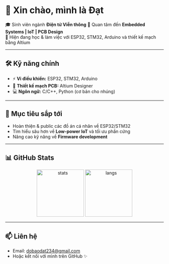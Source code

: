 # 👋 Xin chào, mình là Đạt  

🎓 Sinh viên ngành **Điện tử Viễn thông** 
🔧 Quan tâm đến **Embedded Systems | IoT | PCB Design**  
🌱 Hiện đang học & làm việc với ESP32, STM32, Arduino và thiết kế mạch bằng Altium  

---

## 🛠️ Kỹ năng chính
- ⚡ **Vi điều khiển:** ESP32, STM32, Arduino  
- 📐 **Thiết kế mạch PCB:** Altium Designer  
- 💻 **Ngôn ngữ:** C/C++, Python (cơ bản cho nhúng)  
 
---

## 🚀 Mục tiêu sắp tới
- Hoàn thiện & public các đồ án cá nhân về ESP32/STM32  
- Tìm hiểu sâu hơn về **Low-power IoT** và tối ưu phần cứng  
- Nâng cao kỹ năng về **Firmware development**  

---

## 📊 GitHub Stats
<p align="center">
  <img src="https://github-readme-stats.vercel.app/api?username=Datnewlevel&show_icons=true&theme=radical" alt="stats" height="150"/>
  <img src="https://github-readme-stats.vercel.app/api/top-langs/?username=Datnewlevel&layout=compact&theme=radical" alt="langs" height="150"/>
</p>

---

## 📫 Liên hệ
- Email: dobaodat234@gmail.com
- Hoặc kết nối với mình trên GitHub ✨  
